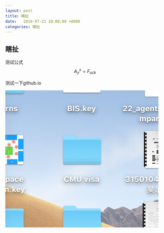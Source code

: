 ```yaml
---
layout: post
title: 瞎扯
date:   2019-07-21 10:00:00 +0800
categories: 瞎扯
---
```


## 瞎扯

测试公式
$$
A^x_y = F_{uck}
$$


测试一下github.io

![fuck](/assets/2019-07-21-瞎扯/fuck.png)
